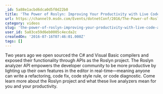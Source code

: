 ```yaml
---
_id: 5a88e1acbd6dca0d5f0d22b0
title: 'The Power of Roslyn: Improving Your Productivity with Live Code Analyzers'
url: https://channel9.msdn.com/Events/dotnetConf/2016/The-Power-of-Roslyn-Improving-Your-Productivity-with-Live-Code-Analyzers
category: videos
slug: 'the-power-of-roslyn-improving-your-productivity-with-live-code-analyzers'
user_id: 5a83ce59d6eb0005c4ecda2c
createdOn: '2016-07-16T07:46:01.000Z'
tags: []
---
```


Two years ago we open sourced the C# and Visual Basic compilers and exposed their functionality through APIs as the Roslyn project. The Roslyn analyzer API empowers the developer community to be more productive by lighting up their own features in the editor in real-time—meaning anyone can write a refactoring, code fix, code style rule, or code diagnostic. Come learn more about the Roslyn project and what these live analyzers mean for you and your productivity.
